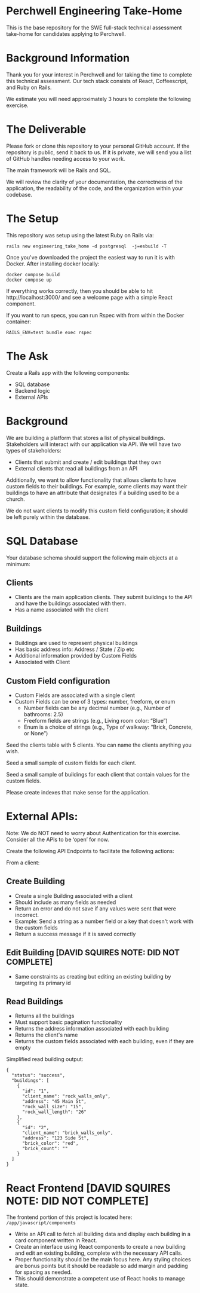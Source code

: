 # Perchwell Engineering Take-Home

This is the base repository for the SWE full-stack technical assessment take-home for candidates applying to Perchwell.

# Background Information

Thank you for your interest in Perchwell and for taking the time to complete this technical assessment. Our tech stack consists of React, Coffeescript, and Ruby on Rails.

We estimate you will need approximately 3 hours to complete the following exercise.

# The Deliverable

Please fork or clone this repository to your personal GitHub account. If the repository is public, send it back to us. If it is private, we will send you a list of GitHub handles needing access to your work.

The main framework will be Rails and SQL.

We will review the clarity of your documentation, the correctness of the application, the readability of the code, and the organization within your codebase.

# The Setup

This repository was setup using the latest Ruby on Rails via:

```
rails new engineering_take_home -d postgresql  -j=esbuild -T
```

Once you've downloaded the project the easiest way to run it is with Docker. After installing docker locally:

```
docker compose build
docker compose up
```

If everything works correctly, then you should be able to hit http://localhost:3000/ and see a welcome page with a simple React component.

If you want to run specs, you can run Rspec with from within the Docker container:

```
RAILS_ENV=test bundle exec rspec
```

# The Ask

Create a Rails app with the following components:

- SQL database
- Backend logic
- External APIs

# Background

We are building a platform that stores a list of physical buildings. Stakeholders will interact with our application via API. We will have two types of stakeholders:

- Clients that submit and create / edit buildings that they own
- External clients that read all buildings from an API

Additionally, we want to allow functionality that allows clients to have custom fields to their buildings. For example, some clients may want their buildings to have an attribute that designates if a building used to be a church.

We do not want clients to modify this custom field configuration; it should be left purely within the database.

# SQL Database

Your database schema should support the following main objects at a minimum:

## Clients

- Clients are the main application clients. They submit buildings to the API and have the buildings associated with them.
- Has a name associated with the client

## Buildings

- Buildings are used to represent physical buildings
- Has basic address info: Address / State / Zip etc
- Additional information provided by Custom Fields
- Associated with Client

## Custom Field configuration

- Custom Fields are associated with a single client
- Custom Fields can be one of 3 types: number, freeform, or enum
  - Number fields can be any decimal number (e.g., Number of bathrooms: 2.5)
  - Freeform fields are strings (e.g., Living room color: “Blue”)
  - Enum is a choice of strings (e.g., Type of walkway: “Brick, Concrete, or None”)

Seed the clients table with 5 clients. You can name the clients anything you wish.

Seed a small sample of custom fields for each client.

Seed a small sample of buildings for each client that contain values for the custom fields.

Please create indexes that make sense for the application.

# External APIs:

Note: We do NOT need to worry about Authentication for this exercise. Consider all the APIs to be ‘open’ for now.

Create the following API Endpoints to facilitate the following actions:

From a client:

## Create Building

- Create a single Building associated with a client
- Should include as many fields as needed
- Return an error and do not save if any values were sent that were incorrect.
- Example: Send a string as a number field or a key that doesn't work with the custom fields
- Return a success message if it is saved correctly

## Edit Building [DAVID SQUIRES NOTE: DID NOT COMPLETE]

- Same constraints as creating but editing an existing building by targeting its primary id

## Read Buildings

- Returns all the buildings
- Must support basic pagination functionality
- Returns the address information associated with each building
- Returns the client's name
- Returns the custom fields associated with each building, even if they are empty

Simplified read building output:

```
{
  "status": "success",
  "buildings": [
    {
      "id": "1",
      "client_name": "rock_walls_only",
      "address": "45 Main St",
      "rock_wall_size": "15",
      "rock_wall_length": "26"
    },
    {
      "id": "2",
      "client_name": "brick_walls_only",
      "address": "123 Side St",
      "brick_color": "red",
      "brick_count": ""
    }
  ]
}
```

# React Frontend [DAVID SQUIRES NOTE: DID NOT COMPLETE]

The frontend portion of this project is located here: `/app/javascript/components`

- Write an API call to fetch all building data and display each building in a card component written in React.
- Create an interface using React components to create a new building and edit an existing building, complete with the necessary API calls.
- Proper functionality should be the main focus here. Any styling choices are bonus points but it should be readable so add margin and padding for spacing as needed.
- This should demonstrate a competent use of React hooks to manage state.
